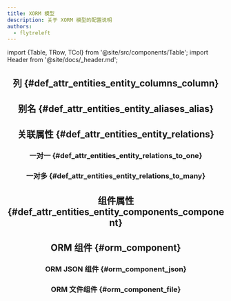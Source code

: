 ```yaml
---
title: XORM 模型
description: 关于 XORM 模型的配置说明
authors:
  - flytreleft
---
```


import {Table, TRow, TCol} from '@site/src/components/Table';
import Header from '@site/docs/\_header.md';

<Header />

## 列 {#def_attr_entities_entity_columns_column}

## 别名 {#def_attr_entities_entity_aliases_alias}

## 关联属性 {#def_attr_entities_entity_relations}

### 一对一 {#def_attr_entities_entity_relations_to_one}

### 一对多 {#def_attr_entities_entity_relations_to_many}

## 组件属性 {#def_attr_entities_entity_components_component}

## ORM 组件 {#orm_component}

### ORM JSON 组件 {#orm_component_json}

### ORM 文件组件 {#orm_component_file}
